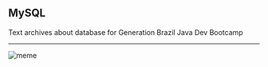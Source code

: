 ## MySQL

Text archives about database for Generation Brazil  Java Dev Bootcamp
***
![meme](https://live.staticflickr.com/65535/50667834673_c2c759216b_b.jpg)
